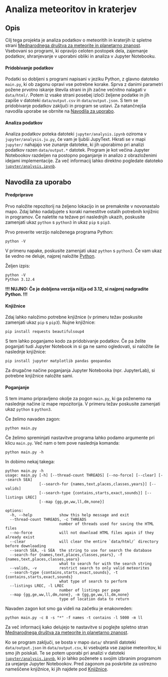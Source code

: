 # Analiza meteoritov in kraterjev

## Opis
Cilj tega projekta je analiza podatkov o meteoritih in kraterjih iz spletne strani [Mednarodnega društva za meteorite in planetarno znanost](https://www.lpi.usra.edu/meteor/metbull.php).
Vsebovani so programi, ki opravijo celoten postopek dela, zajemanje podatkov, shranjevanje v uporabni obliki in analiza v Jupyter Notebooku.

#### Pridobivanje podatkov
Podatki so dobljeni s programi napisani v jeziku Python, z glavno datoteko `main.py`, ki ob zagonu opravi vse potrebne korake.
Sprva z danimi parametri požene prvotno iskanje števila strani in jih začne večnitno nalagati v `data/html/`.
Potem iz vsake strani posebej izloči željene podatke in jih zapiše v datoteki `data/output.csv` in `data/output.json`.
S tem se pridobivanje podatkov zaključi in program se ustavi.
Za natančnejša navodila uporabe se obrnite na [Navodila za uporabo](https://github.com/LesbianLemon/uvp-projektna/tree/develop?tab=readme-ov-file#navodila-za-uporabo).

#### Analiza podatkov
Analiza podatkov poteka datoteki `jupyter/analysis.ipynb` oziroma v `jupyter/analysis.ju.py`, če vam je ljubši JupyText.
Hkrati se v mapi `jupyter/` nahajajo vse zunanje datoteke, ki jih uporabimo pri analizi podatkov razen `data/output.*` datotek.
Program je kot večina Jupyter Notebookov razdeljen na postopno poganjanje in analizo z obrazloženimi idejami implementacije.
Za več informacij lahko direktno pogledate datoteko [`jupyter/analysis.ipynb`](https://github.com/LesbianLemon/uvp-projektna/blob/726db6d28f177848de125ee515211734beb431c1/jupyter/analysis.ipynb).

## Navodila za uporabo

#### Predpriprave
Prvo naložite repozitorij na željeno lokacijo in se premaknite v novonastalo mapo.
Zdaj lahko nadaljujete s koraki namestitve ostalih potrebnih knjižnic in programov.
Če naletite na težave pri naslednjih ukazih, poskusite zamenjati ukaz `python` s `python3` in ukaz `pip` s `pip3`.

Prvo preverite verzijo naloženega programa Python:
```console
python -V
```
V primeru napake, poskusite zamenjati ukaz `python` s `python3`.
Če vam ukaz še vedno ne deluje, najprej naložite [Python](https://www.python.org/).

Željen izpis:
```
python -V
Python 3.12.4
```
**!!! NUJNO: Če je dobljena verzija nižja od 3.12, si najprej nadgradite Python. !!!**

#### Knjižnice
Zdaj lahko naložimo potrebne knjižnice (v primeru težav poskusite zamenjati ukaz `pip` s `pip3`).
Nujne knjižnice:
```console
pip install requests beautifulsoup4
```

S tem lahko poganjamo kodo za pridobivanje podatkov.
Če pa želite poganjati tudi Jupyter Notebook in si ga ne samo ogledovati, si naložite še naslednje knjižnice:
```console
pip install jupyter matplotlib pandas geopandas
```

Za drugačne načine poganjanja Jupyter Notebooka (npr. JupyterLab), si potrebne knjižnice naložite sami.

#### Poganjanje
S tem imamo pripravljeno okolje za pogon `main.py`, ki ga poženemo na naslednje načine iz mape repozitorija.
V primeru težav poskusite zamenjati ukaz `python` s `python3`.

Če želimo navaden zagon:
```console
python main.py
```

Če želimo spreminjati nastavitve programa lahko podamo argumente pri klicu `main.py`.
Več nam o tem pove naslednja komanda:
```console
python main.py -h
```

In dobimo nekaj takega:
```
python main.py -h
usage: main.py [-h] [--thread-count THREADS] [--no-force] [--clear] [--search SEA]
               [--search-for {names,text,places,classes,years}] [--valids]
               [--search-type {contains,starts,exact,sounds}] [--listings LREC]
               [--map {gg,ge,ww,ll,dm,none}]

options:
  -h, --help            show this help message and exit
  --thread-count THREADS, -c THREADS
                        number of threads used for saving the HTML files
  --no-force            will not download HTML files again if they already exist
  --clear               will clear the entire `data/html/` directory before downloading
  --search SEA, -s SEA  the string to use for search the database
  --search-for {names,text,places,classes,years}, -f {names,text,places,classes,years}
                        what to search for with the search string
  --valids, -v          restrict search to only valid meteorites
  --search-type {contains,starts,exact,sounds}, -t {contains,starts,exact,sounds}
                        what type of search to perform
  --listings LREC, -l LREC
                        number of listings per page
  --map {gg,ge,ww,ll,dm,none}, -m {gg,ge,ww,ll,dm,none}
                        type of location data to return
```

Navaden zagon kot smo ga videli na začetku je enakovreden:
```console
python main.py -c 8 -s "*" -f names -t contains -l 5000 -m ll
```

Za več informacij kako delujejo te nastavitve si poglejte spletno stran [Mednarodnega društva za meteorite in planetarno znanost](https://www.lpi.usra.edu/meteor/metbull.php).

Ko se program zaključi, se bosta v mapo `data/` shranili datoteki `data/output.json` in `data/output.csv`, ki vsebujeta vse zapise meteoritov, ki smo jih poiskali.
Te se potem uporabi pri analizi v datoteki [`jupyter/analysis.ipynb`](https://github.com/LesbianLemon/uvp-projektna/blob/726db6d28f177848de125ee515211734beb431c1/jupyter/analysis.ipynb), ki jo lahko poženete s svojim izbranim programom za urejanje Jupyter Notebookov.
Pred zagonom pa poskrbite za ustrezno nameščene knjižnice, ki jih najdete pod [Knjižnice](https://github.com/LesbianLemon/uvp-projektna/tree/develop?tab=readme-ov-file#knji%C5%BEnice).
